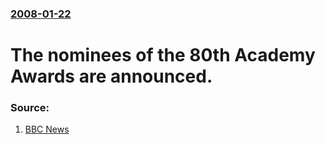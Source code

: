 ### [2008-01-22](/news/2008/01/22/index.md)

#  The nominees of the 80th Academy Awards are announced. 




### Source:

1. [BBC News](http://news.bbc.co.uk/2/hi/entertainment/7202652.stm)
